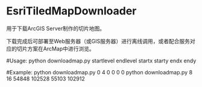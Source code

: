 # EsriTiledMapDownloader

用于下载ArcGIS Server制作的切片地图。

下载完成后可部署至Web服务器（或GIS服务器）进行离线调用，或者配合服务对应的切片方案在ArcMap中进行浏览。

#Usage:
python downloadmap.py startlevel endlevel startx starty endx endy

#Example:
python downloadmap.py 0 4 0 0 0 0
python downloadmap.py 8 16 54848 102528 55103 102912